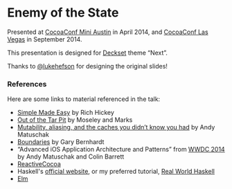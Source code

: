 # Enemy of the State

Presented at [CocoaConf Mini Austin](http://cocoaconf.com/austin-2014/sessions/enemy-of-state) in April 2014, and [CocoaConf Las Vegas](http://cocoaconf.com/lasvegas-2014/sessions/enemy-of-state) in September 2014.

This presentation is designed for [Deckset](http://decksetapp.com/) theme “Next”.

Thanks to [@lukehefson](https://github.com/lukehefson) for designing the original slides!

### References

Here are some links to material referenced in the talk:

 * [Simple Made Easy](http://www.infoq.com/presentations/Simple-Made-Easy) by Rich Hickey
 * [Out of the Tar Pit](http://shaffner.us/cs/papers/tarpit.pdf) by Moseley and Marks
 * [Mutability, aliasing, and the caches you didn’t know you had](https://garbagecollective.quora.com/Mutability-aliasing-and-the-caches-you-didnt-know-you-had) by Andy Matuschak
 * [Boundaries](https://www.destroyallsoftware.com/talks/boundaries) by Gary Bernhardt
 * “Advanced iOS Application Architecture and Patterns” from [WWDC 2014](https://developer.apple.com/videos/wwdc/2014/) by Andy Matuschak and Colin Barrett
 * [ReactiveCocoa](https://github.com/ReactiveCocoa/ReactiveCocoa)
 * Haskell's [official website](http://www.haskell.org), or my preferred tutorial, [Real World Haskell](http://book.realworldhaskell.org/)
 * [Elm](http://elm-lang.org)
